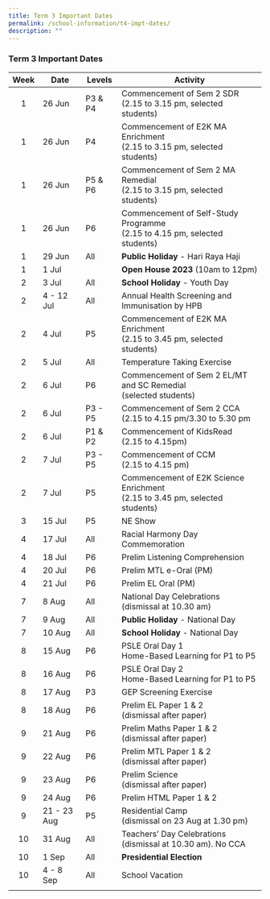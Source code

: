 ```yaml
---
title: Term 3 Important Dates
permalink: /school-information/t4-impt-dates/
description: ""
---
```

### Term 3 Important Dates

| Week | Date | Levels | Activity |
|:---:| -------- | --- | --- |
| 1 | 26 Jun | P3 &amp; P4 | Commencement of Sem 2 SDR<br> (2.15 to 3.15 pm, selected students) |
| 1 | 26 Jun | P4 | Commencement of E2K MA Enrichment<br>  (2.15 to 3.15 pm, selected students) |
| 1 | 26 Jun | P5 &amp; P6 | Commencement of Sem 2 MA Remedial<br> (2.15 to 3.15 pm, selected students) |
| 1 | 26 Jun | P6 | Commencement of Self-Study Programme<br> (2.15 to 4.15 pm, selected students) |
| 1 | 29 Jun | All | **Public Holiday** - Hari Raya Haji |
| 1 | 1 Jul |  | **Open House 2023** (10am to 12pm) |
| 2 | 3 Jul | All | **School Holiday** - Youth Day |
| 2 | 4 - 12 Jul | All | Annual Health Screening and Immunisation by HPB |
| 2 | 4 Jul | P5 | Commencement of E2K MA Enrichment<br> (2.15 to 3.45 pm, selected students) |
| 2 | 5 Jul | All | Temperature Taking Exercise |
| 2 | 6 Jul | P6 | Commencement of Sem 2 EL/MT and SC Remedial<br> (selected students)  |
| 2 | 6 Jul | P3 - P5 | Commencement of Sem 2 CCA<br> (2.15 to 4.15 pm/3.30 to 5.30 pm |
| 2 | 6 Jul | P1 &amp; P2 | Commencement of KidsRead<br> (2.15 to 4.15pm) |
| 2 | 7 Jul | P3 - P5 | Commencement of CCM<br> (2.15 to 4.15 pm) |
| 2 | 7 Jul | P5 | Commencement of E2K Science Enrichment<br> (2.15 to 3.45 pm, selected students) |
| 3 | 15 Jul | P5 | NE Show |
| 4 | 17 Jul | All | Racial Harmony Day Commemoration |
| 4 | 18 Jul | P6 | Prelim Listening Comprehension |
| 4 | 20 Jul | P6 | Prelim MTL e-Oral (PM) |
| 4 | 21 Jul | P6 | Prelim EL Oral (PM) |
| 7 | 8 Aug | All | National Day Celebrations<br> (dismissal at 10.30 am)  |
| 7 | 9 Aug | All | **Public Holiday** - National Day |
| 7 | 10 Aug | All | **School Holiday** - National Day |
| 8 | 15 Aug | P6 | PSLE Oral Day 1<br>Home-Based Learning for P1 to P5 |
| 8 | 16 Aug | P6 | PSLE Oral Day 2<br>Home-Based Learning for P1 to P5 |
| 8 | 17 Aug | P3 | GEP Screening Exercise |
| 8 | 18 Aug | P6 | Prelim EL Paper 1 &amp; 2<br>(dismissal after paper) |
| 9 | 21 Aug | P6 | Prelim Maths Paper 1 &amp; 2<br> (dismissal after paper) |
| 9 | 22 Aug | P6 | Prelim MTL Paper 1 &amp; 2<br> (dismissal after paper) |
| 9 | 23 Aug | P6 | Prelim Science<br> (dismissal after paper) |
| 9 | 24 Aug | P6 | Prelim HTML Paper 1 &amp; 2 |
| 9 | 21 - 23 Aug | P5 | Residential Camp<br> (dismissal on 23 Aug at 1.30 pm)  |
| 10 | 31 Aug | All | Teachers’ Day Celebrations<br> (dismissal at 10.30 am). No CCA |
| 10 | 1 Sep | All | **Presidential Election** |
| 10 | 4 - 8 Sep | All | School Vacation |
|  |  |  |  |